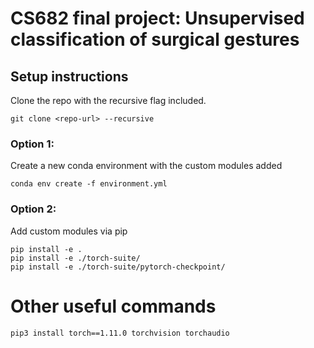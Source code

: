 # CS682 final project: Unsupervised classification of surgical gestures 

## Setup instructions
Clone the repo with the recursive flag included.
```
git clone <repo-url> --recursive
```

### Option 1:
Create a new conda environment with the custom modules added
```
conda env create -f environment.yml
```

### Option 2:
Add custom modules via pip

```
pip install -e .
pip install -e ./torch-suite/
pip install -e ./torch-suite/pytorch-checkpoint/
```

# Other useful commands

```
pip3 install torch==1.11.0 torchvision torchaudio
```